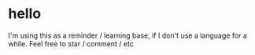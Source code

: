 # hello
I'm using this as a reminder / learning base, if I don't use a language for a while.
Feel free to star / comment / etc